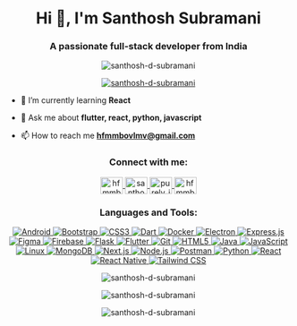 <h1 align="center">Hi 👋, I'm Santhosh Subramani</h1>
<h3 align="center">A passionate full-stack developer from India</h3>

<p align="center">
  <img src="https://komarev.com/ghpvc/?username=santhosh-d-subramani&label=Profile%20views&color=0e75b6&style=flat" alt="santhosh-d-subramani" />
</p>

<p align="center">
  <a href="https://github.com/ryo-ma/github-profile-trophy">
    <img src="https://github-profile-trophy.vercel.app/?username=santhosh-d-subramani" alt="santhosh-d-subramani" />
  </a>
</p>

- 🌱 I’m currently learning **React**

- 💬 Ask me about **flutter, react, python, javascript**

- 📫 How to reach me **hfmmbovlmv@gmail.com**

<h3 align="center">Connect with me:</h3>
<p align="center">
  <a href="https://twitter.com/hfmmbovlmv" target="blank">
    <img align="center" src="https://raw.githubusercontent.com/rahuldkjain/github-profile-readme-generator/master/src/images/icons/Social/twitter.svg" alt="hfmmbovlmv" height="30" width="40" />
  </a>
  <a href="https://linkedin.com/in/santhosh-subramani-998b02228" target="blank">
    <img align="center" src="https://raw.githubusercontent.com/rahuldkjain/github-profile-readme-generator/master/src/images/icons/Social/linked-in-alt.svg" alt="santhosh-subramani-998b02228" height="30" width="40" />
  </a>
  <a href="https://instagram.com/purely_its_sandy" target="blank">
    <img align="center" src="https://raw.githubusercontent.com/rahuldkjain/github-profile-readme-generator/master/src/images/icons/Social/instagram.svg" alt="purely_its_sandy" height="30" width="40" />
  </a>
  <a href="https://www.leetcode.com/hfmmbovlmv" target="blank">
    <img align="center" src="https://raw.githubusercontent.com/rahuldkjain/github-profile-readme-generator/master/src/images/icons/Social/leet-code.svg" alt="hfmmbovlmv" height="30" width="40" />
  </a>
</p>

<h3 align="center">Languages and Tools:</h3>
<p align="center">
  <a href="https://developer.android.com" target="_blank"> 
    <img src="https://img.shields.io/badge/Android-3DDC84?style=plastic&logo=android&logoColor=white" alt="Android" />
  </a>
  <a href="https://getbootstrap.com" target="_blank"> 
    <img src="https://img.shields.io/badge/Bootstrap-%23563D7C.svg?style=plastic&logo=bootstrap&logoColor=white" alt="Bootstrap" />
  </a>
  <a href="https://www.w3schools.com/css/" target="_blank"> 
    <img src="https://img.shields.io/badge/CSS3-%231572B6.svg?style=plastic&logo=css3&logoColor=white" alt="CSS3" />
  </a>
  <a href="https://dart.dev" target="_blank"> 
    <img src="https://img.shields.io/badge/Dart-%230175C2.svg?style=plastic&logo=dart&logoColor=white" alt="Dart" />
  </a>
  <a href="https://www.docker.com/" target="_blank"> 
    <img src="https://img.shields.io/badge/Docker-%230db7ed.svg?style=plastic&logo=docker&logoColor=white" alt="Docker" />
  </a>
  <a href="https://www.electronjs.org" target="_blank"> 
    <img src="https://img.shields.io/badge/Electron-%2347848F.svg?style=plastic&logo=electron&logoColor=white" alt="Electron" />
  </a>
  <a href="https://expressjs.com" target="_blank"> 
    <img src="https://img.shields.io/badge/Express.js-%23404d59.svg?style=plastic&logo=express&logoColor=%2361DAFB" alt="Express.js" />
  </a>
  <a href="https://www.figma.com/" target="_blank"> 
    <img src="https://img.shields.io/badge/Figma-F24E1E?style=plastic&logo=figma&logoColor=white" alt="Figma" />
  </a>
  <a href="https://firebase.google.com/" target="_blank"> 
    <img src="https://img.shields.io/badge/Firebase-FFCA28?style=plastic&logo=firebase&logoColor=white" alt="Firebase" />
  </a>
  <a href="https://flask.palletsprojects.com/" target="_blank"> 
    <img src="https://img.shields.io/badge/Flask-%23000.svg?style=plastic&logo=flask&logoColor=white" alt="Flask" />
  </a>
  <a href="https://flutter.dev" target="_blank"> 
    <img src="https://img.shields.io/badge/Flutter-%2302569B.svg?style=plastic&logo=flutter&logoColor=white" alt="Flutter" />
  </a>
  <a href="https://git-scm.com/" target="_blank"> 
    <img src="https://img.shields.io/badge/Git-%23F05033.svg?style=plastic&logo=git&logoColor=white" alt="Git" />
  </a>
  <a href="https://www.w3.org/html/" target="_blank"> 
    <img src="https://img.shields.io/badge/HTML5-%23E34F26.svg?style=plastic&logo=html5&logoColor=white" alt="HTML5" />
  </a>
  <a href="https://www.java.com" target="_blank"> 
    <img src="https://img.shields.io/badge/Java-%23ED8B00.svg?style=plastic&logo=java&logoColor=white" alt="Java" />
  </a>
  <a href="https://developer.mozilla.org/en-US/docs/Web/JavaScript" target="_blank"> 
    <img src="https://img.shields.io/badge/JavaScript-%23323330.svg?style=plastic&logo=javascript&logoColor=%23F7DF1E" alt="JavaScript" />
  </a>
  <a href="https://www.linux.org/" target="_blank"> 
    <img src="https://img.shields.io/badge/Linux-FCC624?style=plastic&logo=linux&logoColor=black" alt="Linux" />
  </a>
  <a href="https://www.mongodb.com/" target="_blank"> 
    <img src="https://img.shields.io/badge/MongoDB-%234ea94b.svg?style=plastic&logo=mongodb&logoColor=white" alt="MongoDB" />
  </a>
  <a href="https://nextjs.org/" target="_blank"> 
    <img src="https://img.shields.io/badge/Next.js-%23000000.svg?style=plastic&logo=nextdotjs&logoColor=white" alt="Next.js" />
  </a>
  <a href="https://nodejs.org" target="_blank"> 
    <img src="https://img.shields.io/badge/Node.js-6DA55F?style=plastic&logo=node.js&logoColor=white" alt="Node.js" />
  </a>
  <a href="https://postman.com" target="_blank"> 
    <img src="https://img.shields.io/badge/Postman-%23FF6C37.svg?style=plastic&logo=postman&logoColor=white" alt="Postman" />
  </a>
  <a href="https://www.python.org" target="_blank"> 
    <img src="https://img.shields.io/badge/Python-3670A0?style=plastic&logo=python&logoColor=ffdd54" alt="Python" />
  </a>
  <a href="https://reactjs.org/" target="_blank"> 
    <img src="https://img.shields.io/badge/React-%2320232a.svg?style=plastic&logo=react&logoColor=%2361DAFB" alt="React" />
  </a>
  <a href="https://reactnative.dev/" target="_blank"> 
    <img src="https://img.shields.io/badge/React_Native-%2320232a.svg?style=plastic&logo=react&logoColor=%2361DAFB" alt="React Native" />
  </a>
  <a href="https://tailwindcss.com/" target="_blank"> 
    <img src="https://img.shields.io/badge/TailwindCSS-%2338B2AC.svg?style=plastic&logo=tailwind-css&logoColor=white" alt="Tailwind CSS" />
  </a>
</p>

<p align="center">
  <img align="center" src="https://github-readme-stats.vercel.app/api/top-langs?username=santhosh-d-subramani&show_icons=true&locale=en&layout=compact" alt="santhosh-d-subramani" />
</p>

<p align="center">
  <img align="center" src="https://github-readme-stats.vercel.app/api?username=santhosh-d-subramani&show_icons=true&locale=en" alt="santhosh-d-subramani" />
</p>

<p align="center">
  <img align="center" src="https://github-readme-streak-stats.herokuapp.com/?user=santhosh-d-subramani&" alt="santhosh-d-subramani" />
</p>
